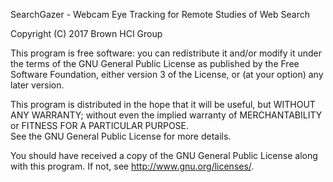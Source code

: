 SearchGazer - Webcam Eye Tracking for Remote Studies of Web Search

Copyright (C) 2017 Brown HCI Group

This program is free software: you can redistribute it and/or modify
it under the terms of the GNU General Public License as published by
the Free Software Foundation, either version 3 of the License, or
(at your option) any later version.

This program is distributed in the hope that it will be useful, 
but WITHOUT ANY WARRANTY; without even the implied warranty of 
MERCHANTABILITY or FITNESS FOR A PARTICULAR PURPOSE.  
See the GNU General Public License for more details.

You should have received a copy of the GNU General Public License along with this program.  If not, see <http://www.gnu.org/licenses/>.